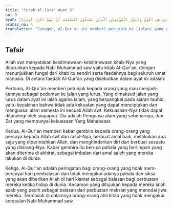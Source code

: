```yaml
---
title: "Surah Al-Isra' Ayat 9"
no: 9
ayah: اِنَّ هٰذَا الْقُرْاٰنَ يَهْدِيْ لِلَّتِيْ هِيَ اَقْوَمُ وَيُبَشِّرُ الْمُؤْمِنِيْنَ الَّذِيْنَ يَعْمَلُوْنَ الصّٰلِحٰتِ اَنَّ لَهُمْ اَجْرًا كَبِيْرًاۙ  
arabic_no: ٩
translation: "Sungguh, Al-Qur'an ini memberi petunjuk ke (jalan) yang paling lurus dan memberi kabar gembira kepada orang mukmin yang mengerjakan kebajikan, bahwa mereka akan mendapat pahala yang besar,"
---
```


## Tafsir

Allah swt menyatakan keistimewaan-keistimewaan kitab-Nya yang diturunkan kepada Nabi Muhammad saw yaitu kitab Al-Qur'an, dengan menunjukkan fungsi dari kitab itu sendiri serta faedahnya bagi seluruh umat manusia. Di antara faedah Al-Qur'an yang disebutkan dalam ayat ini adalah:

Pertama, Al-Qur'an memberi petunjuk kepada orang yang mau menjadi-kannya sebagai pedoman ke jalan yang lurus. Yang dimaksud jalan yang lurus dalam ayat ini ialah agama Islam, yang berpangkal pada ajaran tauhid, yaitu keyakinan bahwa tidak ada kekuatan yang dapat menciptakan dan menguasai alam semesta ini kecuali Allah swt. Kekuasaan-Nya tidak dapat ditandingi oleh siapapun. Dia adalah Penguasa alam yang sebenarnya, dan Zat yang mempunyai kekuasaan Yang Mahabesar.

Kedua, Al-Qur'an memberi kabar gembira kepada orang-orang yang percaya kepada Allah swt dan rasul-Nya, berbuat amal baik, melakukan apa saja yang diperintahkan Allah, dan menghindarkan diri dari berbuat sesuatu yang dilarang-Nya. Kabar gembira itu berupa pahala yang berlimpah yang akan diterima di akhirat, sebagai imbalan dari amal saleh yang mereka lakukan di dunia.

Ketiga, Al-Qur'an adalah peringatan bagi orang-orang yang tidak mem-percayai hari pembalasan dan tidak mengakui adanya pahala dan siksa yang akan diberikan Allah di hari kiamat sebagai balasan bagi perbuatan mereka ketika hidup di dunia. Ancaman yang ditujukan kepada mereka ialah azab yang pedih sebagai balasan dari perbuatan maksiat yang menodai jiwa mereka. Termasuk di dalamnya orang-orang ahli kitab yang tidak mengakui kerasulan Nabi Muhammad saw.